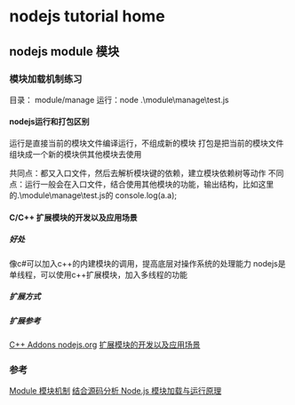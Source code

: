 # nodejs tutorial home

## nodejs module  模块

### 模块加载机制练习

目录： module/manage
运行：node .\module\manage\test.js

#### nodejs运行和打包区别

运行是直接当前的模块文件编译运行，不组成新的模块
打包是把当前的模块文件组块成一个新的模块供其他模块去使用

共同点：都又入口文件，然后去解析模块键的依赖，建立模块依赖树等动作
不同点：运行一般会在入口文件，结合使用其他模块的功能，输出结构，比如这里的.\module\manage\test.js的 console.log(a.a);

#### C/C++ 扩展模块的开发以及应用场景

##### 好处

像c#可以加入c++的内建模块的调用，提高底层对操作系统的处理能力
nodejs是单线程，可以使用c++扩展模块，加入多线程的功能

##### 扩展方式

##### 扩展参考

[C++ Addons nodejs.org](https://nodejs.org/docs/latest-v6.x/api/addons.html )
[扩展模块的开发以及应用场景]( https://zhuanlan.zhihu.com/p/35238127)

### 参考

[Module 模块机制](https://www.bookstack.cn/read/Nodejs-Roadmap/nodejs-module.md)
[结合源码分析 Node.js 模块加载与运行原理](https://zhuanlan.zhihu.com/p/35238127)
